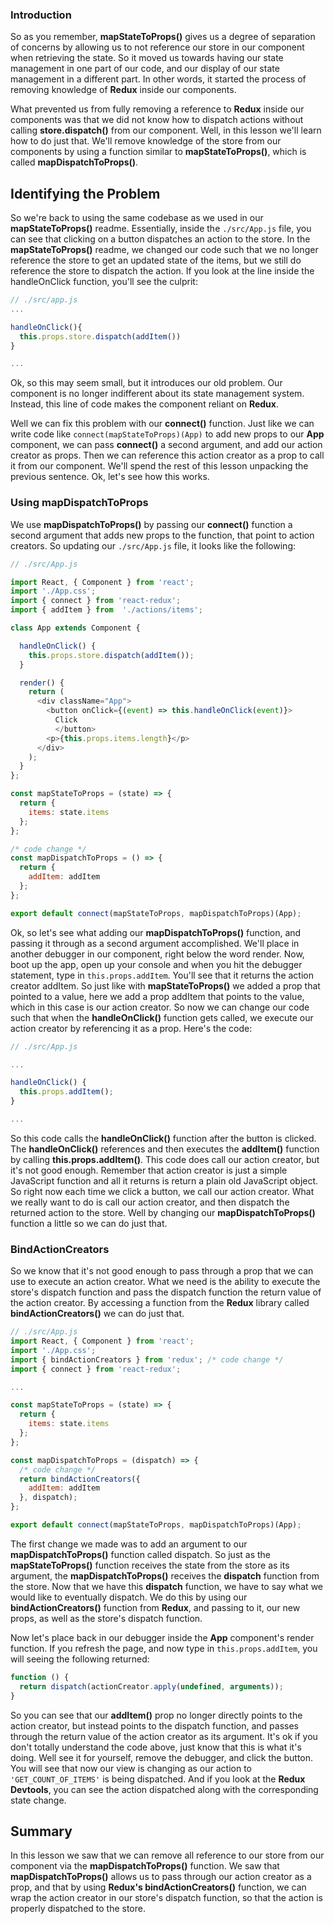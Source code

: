 ### Introduction

So as you remember, __mapStateToProps()__ gives us a degree of separation of concerns by allowing us to not reference our store in our component when retrieving the state. So it moved us towards having our state management in one part of our code, and our display of our state management in a different part. In other words, it started the process of removing knowledge of __Redux__ inside our components.  

What prevented us from fully removing a reference to __Redux__ inside our components was that we did not know how to dispatch actions without calling __store.dispatch()__ from our component.  Well, in this lesson we'll learn how to do just that. We'll remove knowledge of the store from our components by using a function similar to __mapStateToProps()__, which is called __mapDispatchToProps()__.

## Identifying the Problem

So we're back to using the same codebase as we used in our __mapStateToProps()__ readme.  Essentially, inside the `./src/App.js` file, you can see that clicking on a button dispatches an action to the store. In the __mapStateToProps()__ readme, we changed our code such that we no longer reference the store to get an updated state of the items, but we still do reference the store to dispatch the action.  If you look at the line inside the handleOnClick function, you'll see the culprit:

```javascript
// ./src/app.js
...

handleOnClick(){
  this.props.store.dispatch(addItem())
}

...
```

Ok, so this may seem small, but it introduces our old problem. Our component is no longer indifferent about its state management system. Instead, this line of code makes the component reliant on __Redux__.  

Well we can fix this problem with our __connect()__ function. Just like we can write code like `connect(mapStateToProps)(App)` to add new props to our __App__ component, we can pass __connect()__ a second argument, and add our action creator as props. Then we can reference this action creator as a prop to call it from our component. We'll spend the rest of this lesson unpacking the previous sentence. Ok, let's see how this works.

### Using mapDispatchToProps

We use __mapDispatchToProps()__ by passing our __connect()__ function a second argument that adds new props to the function, that point to action creators. So updating our `./src/App.js` file, it looks like the following:

``` javascript
// ./src/App.js

import React, { Component } from 'react';
import './App.css';
import { connect } from 'react-redux';
import { addItem } from  './actions/items';

class App extends Component {

  handleOnClick() {
    this.props.store.dispatch(addItem());
  }

  render() {
    return (
      <div className="App">
        <button onClick={(event) => this.handleOnClick(event)}>
          Click
          </button>
        <p>{this.props.items.length}</p>
      </div>
    );
  }
};

const mapStateToProps = (state) => {
  return {
    items: state.items
  };
};

/* code change */
const mapDispatchToProps = () => {
  return {
    addItem: addItem
  };
};

export default connect(mapStateToProps, mapDispatchToProps)(App);
```

Ok, so let's see what adding our __mapDispatchToProps()__ function, and passing it through as a second argument accomplished. We'll place in another debugger in our component, right below the word render. Now, boot up the app, open up your console and when you hit the debugger statement, type in `this.props.addItem`.  You'll see that it returns the action creator addItem. So just like with __mapStateToProps()__ we added a prop that pointed to a value, here we add a prop addItem that points to the value, which in this case is our action creator. So now we can change our code such that when the __handleOnClick()__ function gets called, we execute our action creator by referencing it as a prop. Here's the code:

```javascript
// ./src/App.js

...

handleOnClick() {
  this.props.addItem();
}

...
```

So this code calls the __handleOnClick()__ function after the button is clicked. The __handleOnClick()__ references and then executes the __addItem()__ function by calling __this.props.addItem()__.  This code does call our action creator, but it's not good enough. Remember that action creator is just a simple JavaScript function and all it returns is return a plain old JavaScript object. So right now each time we click a button, we call our action creator. What we really want to do is call our action creator, and then dispatch the returned action to the store. Well by changing our __mapDispatchToProps()__ function a little so we can do just that.  

### BindActionCreators

So we know that it's not good enough to pass through a prop that we can use to execute an action creator. What we need is the ability to execute the store's dispatch function and pass the dispatch function the return value of the action creator. By accessing a function from the __Redux__ library called __bindActionCreators()__ we can do just that.  

```javascript
// ./src/App.js
import React, { Component } from 'react';
import './App.css';
import { bindActionCreators } from 'redux'; /* code change */
import { connect } from 'react-redux';

...

const mapStateToProps = (state) => {
  return {
    items: state.items
  };
};

const mapDispatchToProps = (dispatch) => {
  /* code change */
  return bindActionCreators({
    addItem: addItem
  }, dispatch);
};

export default connect(mapStateToProps, mapDispatchToProps)(App);
```

The first change we made was to add an argument to our __mapDispatchToProps()__ function called dispatch. So just as the __mapStateToProps()__ function receives the state from the store as its argument, the __mapDispatchToProps()__ receives the __dispatch__ function from the store. Now that we have this __dispatch__ function, we have to say what we would like to eventually dispatch. We do this by using our __bindActionCreators()__ function from __Redux__, and passing to it, our new props, as well as the store's dispatch function.  

Now let's place back in our debugger inside the __App__ component's render function. If you refresh the page, and now type in `this.props.addItem`, you will seeing the following returned:

```javascript
function () {
  return dispatch(actionCreator.apply(undefined, arguments));
}
```

So you can see that our __addItem()__ prop no longer directly points to the action creator, but instead points to the dispatch function, and passes through the return value of the action creator as its argument. It's ok if you don't totally understand the code above, just know that this is what it's doing. Well see it for yourself, remove the debugger, and click the button.  You will see that now our view is changing as our action to `'GET_COUNT_OF_ITEMS'` is being dispatched.  And if you look at the __Redux Devtools__, you can see the action dispatched along with the corresponding state change.

## Summary

In this lesson we saw that we can remove all reference to our store from our component via the __mapDispatchToProps()__ function. We saw that __mapDispatchToProps()__ allows us to pass through our action creator as a prop, and that by using __Redux's bindActionCreators()__ function, we can wrap the action creator in our store's dispatch function, so that the action is properly dispatched to the store.
